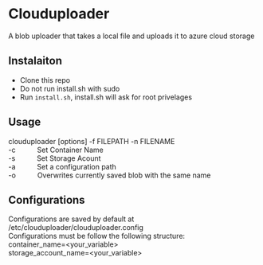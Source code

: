 # Clouduploader

A blob uploader that takes a local file and uploads it to azure cloud storage

## Instalaiton

- Clone this repo
- Do not run install.sh with sudo
- Run `install.sh`, install.sh will ask for root privelages

## Usage

clouduploader [options] -f FILEPATH -n FILENAME <br>
-c &nbsp;&nbsp;&nbsp;&nbsp;&nbsp;&nbsp;&nbsp;&nbsp;&nbsp; Set Container Name<br>
-s &nbsp;&nbsp;&nbsp;&nbsp;&nbsp;&nbsp;&nbsp;&nbsp;&nbsp; Set Storage Acount<br>
-a &nbsp;&nbsp;&nbsp;&nbsp;&nbsp;&nbsp;&nbsp;&nbsp;&nbsp; Set a configuration path<br>
-o &nbsp;&nbsp;&nbsp;&nbsp;&nbsp;&nbsp;&nbsp;&nbsp;&nbsp; Overwrites currently saved blob with the same name<br>

## Configurations

Configurations are saved by default at /etc/clouduploader/clouduploader.config<br>
Configurations must be follow the following structure:<br>
container_name=<your_variable> <br>
storage_account_name=<your_variable> <br>
